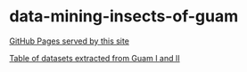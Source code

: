 # data-mining-insects-of-guam

[GitHub Pages served by this site](https://aubreymoore.github.io/data-mining-insects-of-guam/)

[Table of datasets extracted from Guam I and II](https://aubreymoore.github.io/data-mining-insects-of-guam/data/dataset-list.html)
